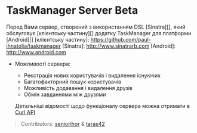 # TaskManager Server Beta

Перед Вами сервер, створений з використанням DSL [Sinatra][], який обслуговує [клієнтську частину][] додатку TaskManager для платформи [Android][]
[клієнтську частину]: https://github.com/paul-ihnatolia/taskmanager
[Sinatra]: http://www.sinatrarb.com
[Android]: http://www.android.com

*   Можливості сервера:
    *   Реєстрація нових користувачів і видалення існуючих
    *   Багатофакторний пошук користувачів
    *   Можливість додавання і видалення друзів
    *   Обмін завданнями між друзями

    Детальніші відомості щодо функціоналу сервера можна отримати в [Curl API](/seniorihor/task_manager/blob/master/curl.api)

> Contributors: [seniorihor](https://github.com/seniorihor) & [taras42](https://github.com/taras42)
